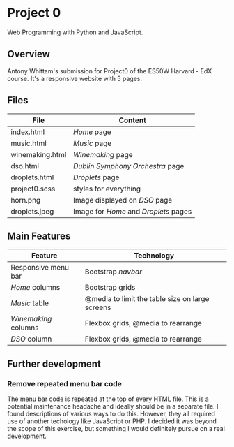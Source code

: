 # Project 0

Web Programming with Python and JavaScript.

## Overview
Antony Whittam's submission for Project0 of the ES50W Harvard - EdX course. It's a responsive website with 5 pages.

## Files
| File              | Content                     |
| ----------------- | --------------------------- |
| index.html        | _Home_ page |
| music.html        | _Music_ page |
| winemaking.html   | _Winemaking_ page |
| dso.html          | _Dublin Symphony Orchestra_ page |
| droplets.html     | _Droplets_ page |
| project0.scss     | styles for everything |
| horn.png          | Image displayed on _DSO_ page |
| droplets.jpeg     | Image for _Home_ and _Droplets_ pages |

## Main Features

| Feature               | Technology                  |
| -----------------     | --------------------------- |
| Responsive menu bar   | Bootstrap _navbar_ |
| _Home_ columns        | Bootstrap grids |
| _Music_ table         | @media to limit the table size on large screens |
| _Winemaking_ columns  | Flexbox grids, @media to rearrange |
| _DSO_ column          | Flexbox grids, @media to rearrange |

## Further development

### Remove repeated menu bar code
The menu bar code is repeated at the top of every HTML file. This is a potential maintenance headache and ideally should be in a separate file. I found descriptions of various ways to do this. However, they all required use of another techology like JavaScript or PHP. I decided it was beyond the scope of this exercise, but something I would definitely pursue on a real development.